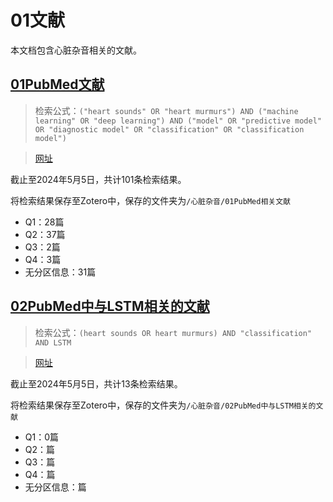 # 01文献

本文档包含心脏杂音相关的文献。


## [01PubMed文献](10项目申报\02心脏杂音\01文献\01PubMed文献\README.md)
> 检索公式：`("heart sounds" OR "heart murmurs") AND ("machine learning" OR "deep learning") AND ("model" OR "predictive model" OR "diagnostic model" OR "classification" OR "classification model")`

> [网址](https://pubmed.ncbi.nlm.nih.gov/?term=%28%22heart+sounds%22+OR+%22heart+murmurs%22%29+AND++%28%22machine+learning%22+OR+%22deep+learning%22%29+AND++%28%22model%22+OR+%22predictive+model%22+OR+%22diagnostic+model%22+OR+%22classification%22+OR+%22classification+model%22%29&size=200)


截止至2024年5月5日，共计101条检索结果。

将检索结果保存至Zotero中，保存的文件夹为`/心脏杂音/01PubMed相关文献`

* Q1：28篇
* Q2：37篇
* Q3：2篇
* Q4：3篇
* 无分区信息：31篇

## [02PubMed中与LSTM相关的文献](10项目申报\02心脏杂音\01文献\02PubMed中与LSTM相关的文献\README.md)

> 检索公式：`(heart sounds OR heart murmurs) AND "classification" AND LSTM`

> [网址](https://pubmed.ncbi.nlm.nih.gov/?term=%28heart+sounds+OR+heart+murmurs%29+AND+%22classification%22+AND+LSTM&size=200)

截止至2024年5月5日，共计13条检索结果。

将检索结果保存至Zotero中，保存的文件夹为`/心脏杂音/02PubMed中与LSTM相关的文献`



* Q1：0篇
* Q2：篇
* Q3：篇
* Q4：篇
* 无分区信息：篇








